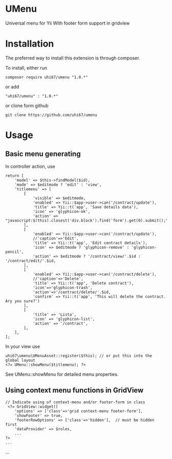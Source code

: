 # UMenu
Universal menu for Yii
With footer form support in gridview

# Installation

The preferred way to install this extension is through composer.

To install, either run

    composer require uhi67/umenu "1.0.*" 

or add

    "uhi67/umenu" : "1.0.*"

or clone form github

    git clone https://github.com/uhi67/umenu
    
# Usage

## Basic menu generating

In controller action, use

    return [
        'model' => $this->findModel($id),
        'mode' => $editmode ? 'edit' : 'view',
		'titlemenu' => [
			[
				'visible' => $editmode, 
				'enabled' => Yii::$app->user->can('/contract/update'), 
				'title' => Yii::t('app', 'Save details data'), 
				'icon' => 'glyphicon-ok', 
				'action' => "javascript:$(this).closest('div.block').find('form').get(0).submit();",
			],
			[
				'enabled' => Yii::$app->user->can('/contract/update'), 
				//'caption'=>'Edit', 
				'title' => Yii::t('app', 'Edit contract details'), 
				'icon' => $editmode ? 'glyphicon-remove' : 'glyphicon-pencil', 
				'action' => $editmode ? '/contract/view/'.$id : '/contract/edit/'.$id,
			],
			[
				'enabled' => Yii::$app->user->can('/contract/delete'), 
				//'caption'=>'Delete', 
				'title' => Yii::t('app', 'Delete contract'), 
				'icon'=>'glyphicon-trash', 
				'action'=>'/contract/delete/'.$id, 
				'confirm' => Yii::t('app', 'This will delete the contract. Ary you sure?')
			],
			[
				'title' => 'Lista',
				'icon' => 'glyphicon-list',
				'action' => '/contract',
			],
		],
	];

In your view use

	uhi67\umenu\UMenuAsset::register($this); // or put this into the global layout 
	<?= UMenu::showMenu($titlemenu); ?>

See UMenu::showMenu for detailed menu properties.

## Using context menu functions in GridView

	// Indicate using of context-menu and/or footer-form in class 
	 <?= GridView::widget([ 
		'options' => ['class'=>'grid context-menu footer-form'],
		'showFooter' => true,
		'footerRowOptions' => ['class'=>'hidden'],	// must be hidden first
		'dataProvider' => $roles,
		...
	?>
	...

...
